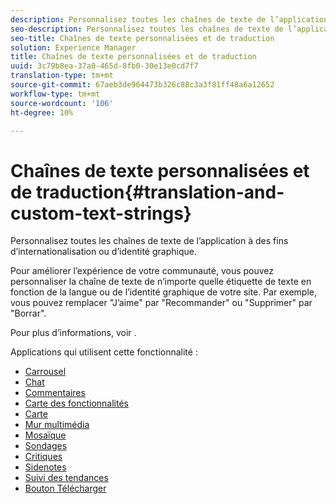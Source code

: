 ```yaml
---
description: Personnalisez toutes les chaînes de texte de l’application à des fins d’internationalisation ou d’identité graphique.
seo-description: Personnalisez toutes les chaînes de texte de l’application à des fins d’internationalisation ou d’identité graphique.
seo-title: Chaînes de texte personnalisées et de traduction
solution: Experience Manager
title: Chaînes de texte personnalisées et de traduction
uuid: 3c79b8ea-37a0-465d-8fb0-30e13e0cd7f7
translation-type: tm+mt
source-git-commit: 67aeb3de964473b326c88c3a3f81ff48a6a12652
workflow-type: tm+mt
source-wordcount: '106'
ht-degree: 10%

---
```



# Chaînes de texte personnalisées et de traduction{#translation-and-custom-text-strings}

Personnalisez toutes les chaînes de texte de l’application à des fins d’internationalisation ou d’identité graphique.

Pour améliorer l’expérience de votre communauté, vous pouvez personnaliser la chaîne de texte de n’importe quelle étiquette de texte en fonction de la langue ou de l’identité graphique de votre site. Par exemple, vous pouvez remplacer &quot;J’aime&quot; par &quot;Recommander&quot; ou &quot;Supprimer&quot; par &quot;Borrar&quot;.

Pour plus d’informations, voir [](../c-settings-other/c-translation-sets/c-translation-sets.md#c_translation_sets).

Applications qui utilisent cette fonctionnalité :

* [Carrousel](../c-about-apps/c-carousel-app/c-carousel-app.md#c_carousel_app)
* [Chat](../c-about-apps/c-chat-app/c-chat-app.md#c_chat_app)
* [Commentaires](/help/using/c-about-apps/c-comments/c-comments.md)
* [Carte des fonctionnalités](../c-about-apps/c-feature-card-app/c-feature-card-app.md#c_feature_card_app)
* [Carte](../c-about-apps/c-map-app/c-map-app.md#c_map_app)
* [Mur multimédia](../c-about-apps/c-media-wall-app/c-media-wall-app.md#c_media_wall_app)
* [Mosaïque](../c-about-apps/c-mosaic-app/c-mosaic-app.md#c_mosaic_app)
* [Sondages](../c-about-apps/c-polls-app/c-polls-app.md#c_polls_app)
* [Critiques](../c-about-apps/c-reviews-app/c-reviews-app.md#c_reviews_app)
* [Sidenotes](../c-about-apps/c-sidenotes-app/c-sidenotes-app.md#c_sidenotes_app)
* [Suivi des tendances](../c-about-apps/c-trending-app/c-trending-app.md#c_trending_app)
* [Bouton Télécharger](../c-about-apps/c-upload-button-app/c-upload-button-app.md#c_upload_button_app)

